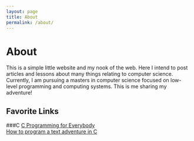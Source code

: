 ```yaml
---
layout: page
title: About
permalink: /about/
---
```


# About

This is a simple little website and my nook of the web. Here I intend to post articles and lessons about many things relating to computer science. Currently, I am pursuing a masters in computer science focused on low-level programming and computing systems. This is me sharing my adventure!

## Favorite Links
###C
<a href="https://www.cc4e.com" target="_blank" rel="noopener noreferrer">C Programming for Everybody</a><br />
<a href="https://helderman.github.io/htpataic/htpataic01.html" target="_blank" rel="noopener noreferrer">How to program a text adventure in C</a>
